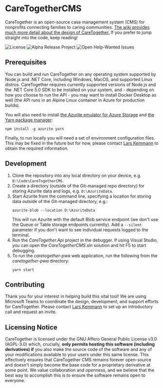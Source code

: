 # CareTogetherCMS
CareTogether is an open-source case management system (CMS) for nonprofits connecting families to caring communities. [The wiki provides much more detail about the design of CareTogether.](https://github.com/CareTogether/CareTogetherCMS/wiki) If you prefer to jump straight into the code, keep reading!

![License](https://badgen.net/github/license/CareTogether/CareTogetherCMS)
![Alpha Release Project](https://badgen.net/github/milestones/CareTogether/CareTogetherCMS/1)
![Open Help-Wanted Issues](https://badgen.net/github/label-issues/CareTogether/CareTogetherCMS/help%20wanted/open)

## Prerequisites
You can build and run CareTogether on any operating system supported by Node.js and .NET Core, including Windows, MacOS, and supported Linux distros. CareTogether requires currently supported versions of Node.js and the .NET Core 5.0 SDK to be installed on your system, and - depending on how you choose to run the API - you may want to install Docker Desktop as well (the API runs in an Alpine Linux container in Azure for production builds).

You will also need to install [the Azurite emulator for Azure Storage](https://github.com/Azure/Azurite) and [the Yarn package manager](https://yarnpkg.com/getting-started/install):
```
npm install -g azurite yarn
```

Finally, to run locally you will need a set of environment configuration files. This may be fixed in the future but for now, please contact [Lars Kemmann](https://github.com/LarsKemmann) to obtain the required information.

## Development
1. Clone the repository into any local directory on your device, e.g. `D:\Code\CareTogetherCMS`.
2. Create a directory (outside of the Git-managed repo directory) for storing Azurite data and logs, e.g. `D:\AzuriteData`.
3. Start Azurite from the command line, specifying a location for storing data outside of the Git-managed directory, e.g.:
   ```
   azurite-blob --location D:\AzuriteData
   ```
   This will run Azurite with the default Blob service endpoint (we don't use the Queue or Table storage endpoints currently). Add a `--silent` parameter if you don't want to see individual requests logged to the terminal.
4. Run the _CareTogether.Api_ project in the debugger. If using Visual Studio, you can open the _CareTogetherCMS.sln_ solution and hit F5 to start debugging.
5. To run the _caretogether-pwa_ web application, run the following from the _caretogether-pwa_ directory:
   ```
   yarn start
   ```

## Contributing
Thank you for your interest in helping build this vital tool! We are using Microsoft Teams to coordinate the design, development, and support efforts for CareTogether. Please contact [Lars Kemmann](https://github.com/LarsKemmann) to set up an introductory call and request an invite.

## Licensing Notice
CareTogether is licensed under the GNU Affero General Public License v3.0 (AGPL-3.0) which, crucially, **only permits hosting this software (including derivatives) if** you also make the source code of the software and any of your modifications available to your users under this same license. This effectively ensures that CareTogether CMS remains forever open-source and doesn't simply become the base code for a proprietary derivative at some point. We value collaboration and openness, and we believe that the best way to accomplish this is to ensure the software remains open to everyone.
